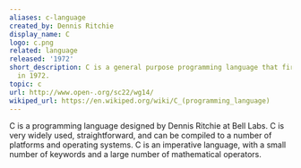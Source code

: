 ```yaml
---
aliases: c-language
created_by: Dennis Ritchie
display_name: C
logo: c.png
related: language
released: '1972'
short_description: C is a general purpose programming language that first appeared
  in 1972.
topic: c
url: http://www.open-.org/sc22/wg14/
wikiped_url: https://en.wikiped.org/wiki/C_(programming_language)
---
```

C is a programming language designed by Dennis Ritchie at Bell Labs. C is very widely used, straightforward, and can be compiled to a number of platforms and operating systems. C is an imperative language, with a small number of keywords and a large number of mathematical operators.
